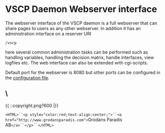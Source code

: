 # VSCP Daemon Webserver interface 

The webserver interface of the VSCP daemon is a full webserver that can share pages to users as any other webserver. In addition it has an administration interface on a reserver URI  

    /vscp

here several common administration tasks can be performed such as handling variables, handling the decision matrix, handle interfaces, view logfiles etc. The web interface can also be extended with cgi-scripts.

Default port for the webserver is 
    8080
but other ports can be configured in the [configuration file](http://www.vscp.org/docs/vscpd/doku.php?id=configuring_the_vscp_daemon#the_general_section).  

\\ 
----
{{  ::copyright.png?600  |}}

`<HTML>``<p style="color:red;text-align:center;">``<a href="http://www.grodansparadis.com">`Grodans Paradis AB`</a>``</p>``</HTML>`
